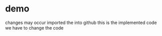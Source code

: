 # demo
changes may occur
imported the into github
this is the implemented code
we have to change the code

